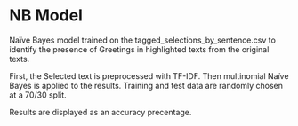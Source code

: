 # NB Model

Naïve Bayes model trained on the tagged_selections_by_sentence.csv to identify the presence of Greetings in highlighted texts from the original texts. 

First, the Selected text is preprocessed with TF-IDF. 
Then multinomial Naïve Bayes is applied to the results.
Training and test data are randomly chosen at a 70/30 split.

Results are displayed as an accuracy precentage.
